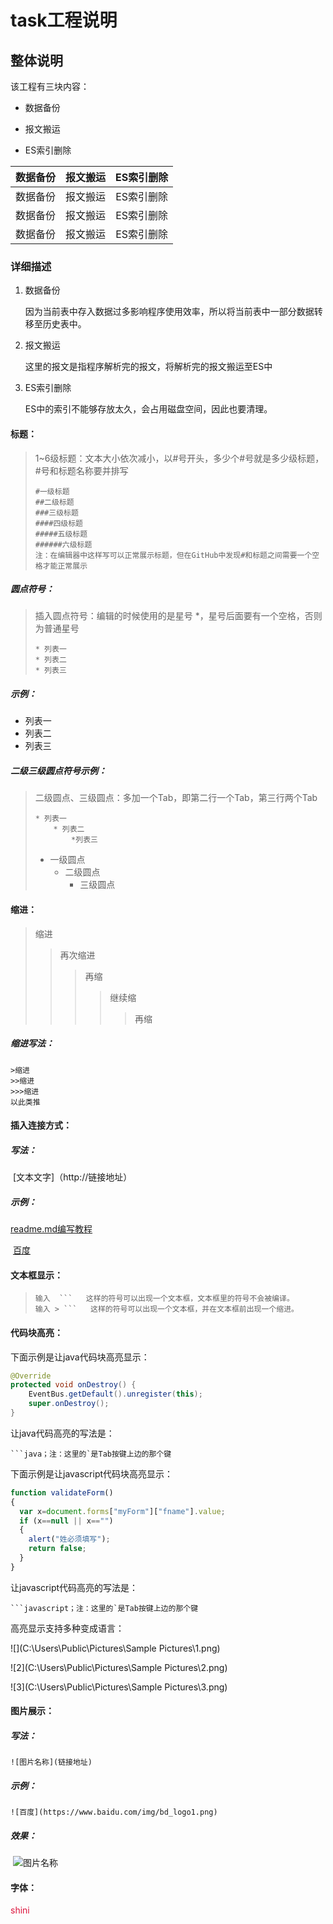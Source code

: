 # task工程说明



## 整体说明

该工程有三块内容：

- 数据备份

- 报文搬运

- ES索引删除

| 数据备份 | 报文搬运 | ES索引删除 |
| :------: | :------: | :--------: |
| 数据备份 | 报文搬运 | ES索引删除 |
| 数据备份 | 报文搬运 | ES索引删除 |
| 数据备份 | 报文搬运 | ES索引删除 |

### 详细描述

1. 数据备份

   因为当前表中存入数据过多影响程序使用效率，所以将当前表中一部分数据转移至历史表中。

2. 报文搬运

   这里的报文是指程序解析完的报文，将解析完的报文搬运至ES中

3. ES索引删除

   ES中的索引不能够存放太久，会占用磁盘空间，因此也要清理。

#### 标题：

> 1~6级标题：文本大小依次减小，以#号开头，多少个#号就是多少级标题，#号和标题名称要并排写 
>
> ```
> #一级标题
> ##二级标题
> ###三级标题
> ####四级标题
> #####五级标题
> ######六级标题
> 注：在编辑器中这样写可以正常展示标题，但在GitHub中发现#和标题之间需要一个空格才能正常展示
> ```

##### 圆点符号：

> 插入圆点符号：编辑的时候使用的是星号 *，星号后面要有一个空格，否则为普通星号
>
> ```
> * 列表一
> * 列表二
> * 列表三
> ```

##### 示例：

* 列表一
* 列表二
* 列表三

##### 二级三级圆点符号示例：

> 二级圆点、三级圆点：多加一个Tab，即第二行一个Tab，第三行两个Tab
>
> ```一
> * 列表一
>     * 列表二
>         *列表三
> ```
>
> 
>
> * 一级圆点
>    * 二级圆点
>       * 三级圆点

#### 缩进：

> 缩进
>
> > 再次缩进
> >
> > > 再缩
> > >
> > > > 继续缩
> > > >
> > > > > 再缩

##### 缩进写法：

```
>缩进
>>缩进
>>>缩进
以此类推
```

#### 插入连接方式：

##### 写法：

​	[文本文字]（http://链接地址）

##### 示例：

[readme.md编写教程](https://blog.csdn.net/qq_31796651/article/details/80803599)

​	[百度](http://baidu.com)



#### 文本框显示：

> ```
> 输入  ```   这样的符号可以出现一个文本框，文本框里的符号不会被编译。
> 输入 > ```   这样的符号可以出现一个文本框，并在文本框前出现一个缩进。
> ```
>



#### 代码块高亮：  

下面示例是让java代码块高亮显示：

```java
@Override
protected void onDestroy() {
    EventBus.getDefault().unregister(this);
    super.onDestroy();
}

```

让java代码高亮的写法是：

```
​```java；注：这里的`是Tab按键上边的那个键
```



下面示例是让javascript代码块高亮显示：

```javascript
function validateForm()
{
  var x=document.forms["myForm"]["fname"].value;
  if (x==null || x=="")
  {
    alert("姓必须填写");
    return false;
  }
}
```

让javascript代码高亮的写法是：

```
​```javascript；注：这里的`是Tab按键上边的那个键
```

高亮显示支持多种变成语言：

![](C:\Users\Public\Pictures\Sample Pictures\1.png)

![2](C:\Users\Public\Pictures\Sample Pictures\2.png)

![3](C:\Users\Public\Pictures\Sample Pictures\3.png)

#### 图片展示：

##### 写法：

```
![图片名称](链接地址)
```

##### 示例：

```
![百度](https://www.baidu.com/img/bd_logo1.png)
```

##### 效果：

​	 ![图片名称](https://www.baidu.com/img/bd_logo1.png) 



#### 字体：

<font color=#DC143C>shini</font>